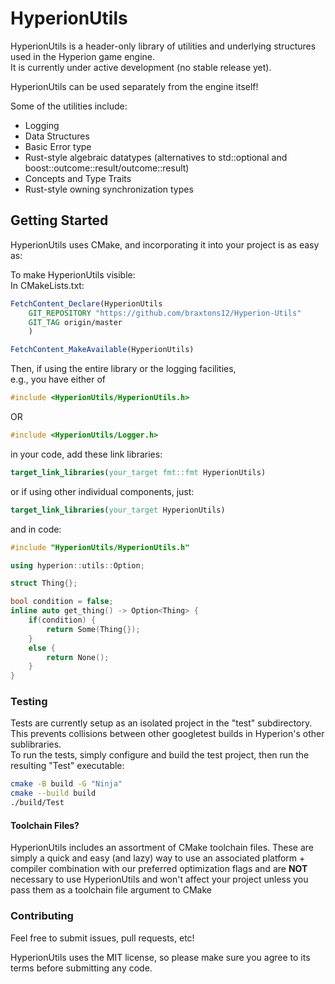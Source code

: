 # HyperionUtils

HyperionUtils is a header-only library of utilities and underlying structures
used in the Hyperion game engine.<br>
It is currently under active development (no stable release yet).

HyperionUtils can be used separately from the engine itself!

Some of the utilities include:

- Logging
- Data Structures
- Basic Error type
- Rust-style algebraic datatypes (alternatives to std::optional and boost::outcome::result/outcome::result)
- Concepts and Type Traits
- Rust-style owning synchronization types

## Getting Started

HyperionUtils uses CMake, and incorporating it into your project is as easy as:

To make HyperionUtils visible:<br>
In CMakeLists.txt:

```cmake
FetchContent_Declare(HyperionUtils
	GIT_REPOSITORY "https://github.com/braxtons12/Hyperion-Utils"
	GIT_TAG origin/master
	)

FetchContent_MakeAvailable(HyperionUtils)
```
Then, if using the entire library or the logging facilities,<br>
e.g., you have either of

```cpp
#include <HyperionUtils/HyperionUtils.h>
```
OR

```cpp
#include <HyperionUtils/Logger.h>
```
in your code, add these link libraries:

```cmake
target_link_libraries(your_target fmt::fmt HyperionUtils)
```

or if using other individual components, just:

```cmake
target_link_libraries(your_target HyperionUtils)
```

and in code:

```cpp
#include "HyperionUtils/HyperionUtils.h"

using hyperion::utils::Option;

struct Thing{};

bool condition = false;
inline auto get_thing() -> Option<Thing> {
	if(condition) {
		return Some(Thing{});
	}
	else {
		return None();
	}
}
```

### Testing

Tests are currently setup as an isolated project in the "test" subdirectory.<br>
This prevents collisions between other googletest builds in Hyperion's other sublibraries.<br>
To run the tests, simply configure and build the test project, then run the resulting "Test" executable:<br>

```sh
cmake -B build -G "Ninja"
cmake --build build
./build/Test
```

#### Toolchain Files?

HyperionUtils includes an assortment of CMake toolchain files. These are simply a quick and easy
(and lazy) way to use an associated platform + compiler combination with our preferred optimization
flags and are **NOT** necessary to use HyperionUtils and won't affect your project unless you pass
them as a toolchain file argument to CMake

### Contributing

Feel free to submit issues, pull requests, etc!

HyperionUtils uses the MIT license, so please make sure you agree to its terms before submitting
any code.
